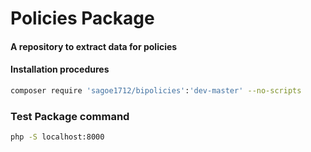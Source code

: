 # Policies Package

#### A repository to extract data for policies

#### Installation procedures
```bash
composer require 'sagoe1712/bipolicies':'dev-master' --no-scripts
```

### Test Package command
```bash
php -S localhost:8000
```
